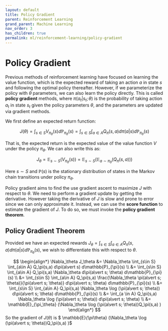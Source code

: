 ```yaml
---
layout: default
title: Policy Gradient
parent: Reinforcement Learning
grand_parent: Machine Learning
nav_order: 3
has_children: true
permalink: ml/reinforcement-learning/policy-gradient
---
```


# Policy Gradient

Previous methods of reinforcement learning have focused on learning the value function, which is the expected reward of taking an action $a$ in state $s$ and following the optimal policy thereafter. However, if we parameterize the policy with $\theta$ parameters, we can also learn the policy directly. This is called **policy gradient** methods, where $\pi(a_t \vert s_t; \theta)$ is the probability of taking action $a_t$ in state $s_t$ given the policy parameters $\theta$, and the parameters are updated via gradient methods.

We first define an expected return function:

$$
J(\theta) = \int_{s\in S} V_{\pi_\theta}(s)d\mathbb{P}_{\pi_\theta}(s) = \int_{s\in S} \int_{a\in A} Q_\pi(s,a) d\pi(a\vert s) d\mathbb{P}_{\pi_\theta}(s)
$$

That is, the expected return is the expected value of the value function $V$ under the policy $\pi_\theta$. We can also write this as:

$$
J_\theta = \mathbb{E}_{s\sim S} (V_{\pi_\theta}(s)) = \mathbb{E}_{s\sim S} \left( \mathbb{E}_{a\sim \pi_\theta} (Q_\pi(s,a)) \right)
$$

Here $s\sim S$ and $\mathbb{P}(s)$ is the stationary distribution of states in the Markov chain transitions under policy $\pi_\theta$.

Policy gradient aims to find the use gradient ascent to maximize $J$ with respect to $\theta$. We need to perform a gradient update by getting the derivative. However taking the derivative of $J$ is slow and prone to error since we can only approximate it. Instead, we can use the **score function** to estimate the gradient of $J$. To do so, we must invoke the **policy gradient theorem**.

## Policy Gradient Theorem

Provided we have an expected rewards $J_\theta = \int_{s\in S} \int_{a\in A} Q_\pi(s,a) d\pi(a\vert s) d\mathbb{P}_{\pi_\theta}(s)$, we wish to differentiate this with respect to $\theta$. 

$$
\begin{align*}
\Nabla_\theta J_\theta &= \Nabla_\theta \int_{s\in S} \int_{a\in A} Q_\pi(s,a) d\pi(a\vert s) d\mathbb{P}_{\pi}(s) \\
&= \int_{s\in S} \int_{a\in A} Q_\pi(s,a) \Nabla_\theta d\pi(a\vert s; \theta) d\mathbb{P}_{\pi}(s) \\
&= \int_{s\in S} \int_{a\in A} Q_\pi(s,a) \frac{\Nabla_\theta \pi(a\vert s; \theta)}{\pi(a\vert s; \theta)} d\pi(a\vert s; \theta) d\mathbb{P}_{\pi}(s) \\
&= \int_{s\in S} \int_{a\in A} Q_\pi(s,a) \Nabla_\theta \log (\pi(a\vert s; \theta)) d\pi(a\vert s; \theta) d\mathbb{P}_{\pi}(s) \\
&= \int_{a \in A} Q_\pi(s,a) \Nabla_\theta \log (\pi(a\vert s; \theta)) d\pi(a\vert s; \theta) \\
&= \mathbb{E}_{\pi_\theta} (\Nabla_\theta \log (\pi(a\vert s; \theta))Q_\pi(s,a) )
\end{align*}
$$
So the gradient of $J(\theta)$ is $ \mathbb{E}_{\pi_\theta} (\Nabla_\theta \log (\pi(a\vert s; \theta))Q_\pi(s,a) )$



